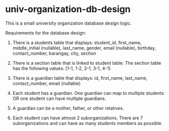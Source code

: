 # univ-organization-db-design
This is a small university organization database design logic.  

Requirements for the database design:
1. There is a students table that displays:
    student_id,
    first_name,
    middle_initial (nullable),
    last_name,
    gender,
    email (nullable),
    birthday,
    contact_number,
    barangay,
    city,
    section

2. There is a section table that is linked to student table. The section table has the following values:
   [1-1, 1-2, 2-1, 3-1, 4-1]

3. There is a guardian table that displays:
    id,
    first_name,
    last_name,
    contact_number,
    email (nullable)
   
4. Each student has a guardian. One guardian can map to multiple students OR one student can have multiple guardians.

5. A guardian can be a mother, father, or other relatives.

6. Each student can have atmost 2 suborganizations. There are 7 suborganizations and can have as many students members as possible.

   








